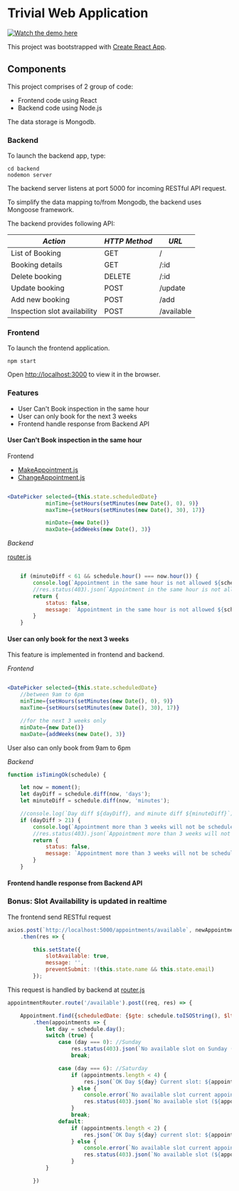 # Trivial Web Application

[![Watch the demo here](https://img.youtube.com/vi/xmO-qMJuyB0/0.jpg)](https://youtu.be/xmO-qMJuyB0)

This project was bootstrapped with [Create React App](https://github.com/facebook/create-react-app).


## Components

This project comprises of 2 group of code:
* Frontend code using React
* Backend code using Node.js

The data storage is Mongodb.

### Backend

To launch the backend app, type:

```shell
cd backend
nodemon server
```

The backend server listens at port 5000 for incoming RESTful API request.

To simplify the data mapping to/from Mongodb, the backend uses Mongoose framework.

The backend provides following API:


| *Action* | *HTTP Method* | *URL* |
|---|---|---|
| List of Booking | GET | / |
| Booking details | GET | /:id |
| Delete booking | DELETE | /:id |
| Update booking | POST | /update |
| Add new booking | POST | /add |
| Inspection slot availability | POST | /available |

### Frontend

To launch the frontend application.
```shell
npm start
```

Open [http://localhost:3000](http://localhost:3000) to view it in the browser.

### Features

* User Can't Book inspection in the same hour
* User can only book for the next 3 weeks
* Frontend handle response from Backend API


#### User Can't Book inspection in the same hour
Frontend

* [MakeAppointment.js](./src/components/MakeAppointment.js)
* [ChangeAppointment.js](./src/components/ChangeAppointment.js)
```jsx

<DatePicker selected={this.state.scheduledDate}
            minTime={setHours(setMinutes(new Date(), 0), 9)}
            maxTime={setHours(setMinutes(new Date(), 30), 17)}

            minDate={new Date()}
            maxDate={addWeeks(new Date(), 3)}
```

*Backend*

[router.js](./backend/router.js)

```javascript

    if (minuteDiff < 61 && schedule.hour() === now.hour()) {
        console.log(`Appointment in the same hour is not allowed ${schedule}`);
        //res.status(403).json(`Appointment in the same hour is not allowed`);
        return {
            status: false,
            message: `Appointment in the same hour is not allowed ${schedule}`
        }
    }
```


#### User can only book for the next 3 weeks
This feature is implemented in frontend and backend.

*Frontend*

```jsx

<DatePicker selected={this.state.scheduledDate}
    //between 9am to 6pm    
    minTime={setHours(setMinutes(new Date(), 0), 9)}
    maxTime={setHours(setMinutes(new Date(), 30), 17)}

    //for the next 3 weeks only
    minDate={new Date()}
    maxDate={addWeeks(new Date(), 3)}
```

User also can only book from 9am to 6pm


*Backend*

```javascript
function isTimingOk(schedule) {

    let now = moment();
    let dayDiff = schedule.diff(now, 'days');
    let minuteDiff = schedule.diff(now, 'minutes');

    //console.log(`Day diff ${dayDiff}, and minute diff ${minuteDiff}`);
    if (dayDiff > 21) {
        console.log(`Appointment more than 3 weeks will not be scheduled ${schedule}`);
        //res.status(403).json(`Appointment more than 3 weeks will not be scheduled`);
        return {
            status: false,
            message: `Appointment more than 3 weeks will not be scheduled ${schedule}`
        }
    }
```
#### Frontend handle response from Backend API

### Bonus: Slot Availability is updated in realtime

The frontend send RESTful request
```javascript
axios.post(`http://localhost:5000/appointments/available`, newAppointment)
    .then(res => {

        this.setState({
            slotAvailable: true,
            message: '',
            preventSubmit: !(this.state.name && this.state.email)
        });

```

This request is handled by backend at
[router.js](./backend/router.js)

```javascript
appointmentRouter.route('/available').post((req, res) => {

    Appointment.find({scheduledDate: {$gte: schedule.toISOString(), $lt: schedule.add(30, "minute").toISOString()}})
        .then(appointments => {
            let day = schedule.day();
            switch (true) {
                case (day === 0): //Sunday
                    res.status(403).json(`No available slot on Sunday (${day})`);
                    break;

                case (day === 6): //Saturday
                    if (appointments.length < 4) {
                        res.json(`OK Day ${day} Current slot: ${appointments.length}`);
                    } else {
                        console.error(`No available slot current appointments: ${appointments.length}`);
                        res.status(403).json(`No available slot (${appointments.length})`);
                    }
                    break;
                default:
                    if (appointments.length < 2) {
                        res.json(`OK Day ${day} current slot: ${appointments.length}`);
                    } else {
                        console.error(`No available slot current appointments: ${appointments.length}`);
                        res.status(403).json(`No available slot (${appointments.length})`);
                    }
            }

        })
```